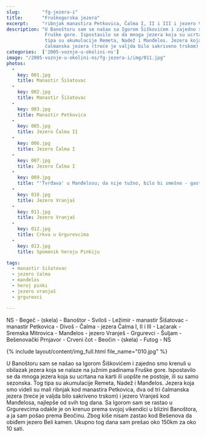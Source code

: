 ```yaml
---
slug:        "fg-jezera-i"
title:       "Fruškogorska jezera"
excerpt:     "ribnjak manastira Petkovica, Čalma I, II i III i jezero Vranjaš"
description: "U Banoštoru sam se našao sa Igorom Šiškovićem i zajedno smo krenuli u obilazak jezera koja se nalaze na južnim padinama 
              Fruške gore. Ispostavilo se da mnoga jezera koja su ucrtana na karti ili uopšte ne postoje, ili su samo sezonska. Tog 
              tipa su akumulacije Remeta, Nadež i Manđelos. Jezera koja smo videli su mali ribnjak kod manastira Petkovica, dva od tri 
              čalmanska jezera (treće je valjda bilo sakriveno trskom) i jezero Vranješ kod Manđelosa, najlepše od svih tog dana."
categories:  ['2005-voznje-u-okolini-ns']
image: "/2005-voznje-u-okolini-ns/fg-jezera-i/img/011.jpg"
photos:
  -
    key: 001.jpg
    title: Manastir Šišatovac
  -
    key: 002.jpg
    title: Manastir Šišatovac
  -
    key: 003.jpg
    title: Manastir Petkovica
  -
    key: 005.jpg
    title: Jezero Čalma II
  -
    key: 006.jpg
    title: Jezero Čalma I
  -
    key: 007.jpg
    title: Jezero Čalma I
  -
    key: 009.jpg
    title: "'Tvrđava' u Manđelosu; da nije tužno, bilo bi smešno - gastarbajter koji ju je sam zidao je pao sa skele i poginuo."
  -
    key: 010.jpg
    title: Jezero Vranjaš
  -
    key: 011.jpg
    title: Jezero Vranjaš
  -
    key: 012.jpg
    title: Crkva u Grgurevcima
  -
    key: 013.jpg
    title: Spomenik heroju Pinkiju

tags:
  - manastir šišatovac
  - jezero čalma
  - manđelos
  - heroj pinki
  - jezero vranjaš
  - grgurevci

---
```


NS - Begeč - (skela) - Banoštor - Sviloš - Ležimir - manastir Šišatovac - manastir Petkovica - Divoš - Čalma - jezera 
Čalma I, II i III - Laćarak - Sremska Mitrovica - Manđelos - jezero Vranješ - Grgurevci - Šuljam - Bešenovački Prnjavor - 
Crveni čot - Beočin - (skela) - Futog - NS

{% include layout/content/img_full.html file_name="010.jpg" %}

U Banoštoru sam se našao sa Igorom Šiškovićem i zajedno smo krenuli u obilazak jezera koja se nalaze na južnim padinama 
Fruške gore. Ispostavilo se da mnoga jezera koja su ucrtana na karti ili uopšte ne postoje, ili su samo sezonska. Tog 
tipa su akumulacije Remeta, Nadež i Manđelos. Jezera koja smo videli su mali ribnjak kod manastira Petkovica, dva od tri 
čalmanska jezera (treće je valjda bilo sakriveno trskom) i jezero Vranješ kod Manđelosa, najlepše od svih tog dana. Sa 
Igorom sam se rastao u Grgurevcima odakle je on krenuo prema svojoj vikendici u blizini Banoštora, a ja sam pošao prema 
Beočinu. Zbog kiše nisam zastao kod Bešenova da obiđem jezero Beli kamen. Ukupno tog dana sam prešao oko 150km za oko 10 sati. 